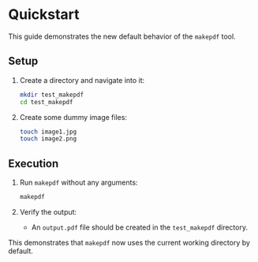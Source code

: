 # Quickstart

This guide demonstrates the new default behavior of the `makepdf` tool.

## Setup

1.  Create a directory and navigate into it:
    ```bash
    mkdir test_makepdf
    cd test_makepdf
    ```

2.  Create some dummy image files:
    ```bash
    touch image1.jpg
    touch image2.png
    ```

## Execution

1.  Run `makepdf` without any arguments:
    ```bash
    makepdf
    ```

2.  Verify the output:
    - An `output.pdf` file should be created in the `test_makepdf` directory.

This demonstrates that `makepdf` now uses the current working directory by default.

